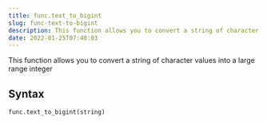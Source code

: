 ```yaml
---
title: func.text_to_bigint
slug: func-text-to-bigint
description: This function allows you to convert a string of character values into a large range integer
date: 2022-01-25T07:40:03
---
```


This function allows you to convert a string of character values into a large range integer

## Syntax
```python
func.text_to_bigint(string)
```
